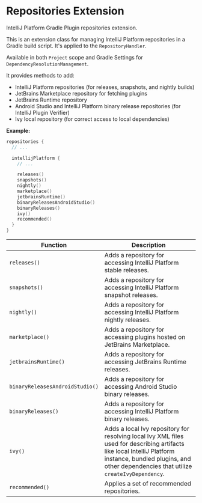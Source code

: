 <!-- Copyright 2000-2024 JetBrains s.r.o. and contributors. Use of this source code is governed by the Apache 2.0 license. -->

# Repositories Extension

<link-summary>IntelliJ Platform Gradle Plugin repositories extension.</link-summary>

This is an extension class for managing IntelliJ Platform repositories in a Gradle build script.
It's applied to the `RepositoryHandler`.

Available in both `Project` scope and Gradle Settings for `DependencyResolutionManagement`.

It provides methods to add:

- IntelliJ Platform repositories (for releases, snapshots, and nightly builds)
- JetBrains Marketplace repository for fetching plugins
- JetBrains Runtime repository
- Android Studio and IntelliJ Platform binary release repositories (for IntelliJ Plugin Verifier)
- Ivy local repository (for correct access to local dependencies)

**Example:**

```kotlin
repositories {
  // ...

  intellijPlatform {
    // ...

    releases()
    snapshots()
    nightly()
    marketplace()
    jetbrainsRuntime()
    binaryReleasesAndroidStudio()
    binaryReleases()
    ivy()
    recommended()
  }
}
```

| Function                        | Description                                                                                                                                                                                                    |
|---------------------------------|----------------------------------------------------------------------------------------------------------------------------------------------------------------------------------------------------------------|
| `releases()`                    | Adds a repository for accessing IntelliJ Platform stable releases.                                                                                                                                             |
| `snapshots()`                   | Adds a repository for accessing IntelliJ Platform snapshot releases.                                                                                                                                           |
| `nightly()`                     | Adds a repository for accessing IntelliJ Platform nightly releases.                                                                                                                                            |
| `marketplace()`                 | Adds a repository for accessing plugins hosted on JetBrains Marketplace.                                                                                                                                       |
| `jetbrainsRuntime()`            | Adds a repository for accessing JetBrains Runtime releases.                                                                                                                                                    |
| `binaryReleasesAndroidStudio()` | Adds a repository for accessing Android Studio binary releases.                                                                                                                                                |
| `binaryReleases()`              | Adds a repository for accessing IntelliJ Platform binary releases.                                                                                                                                             |
| `ivy()`                         | Adds a local Ivy repository for resolving local Ivy XML files used for describing artifacts like local IntelliJ Platform instance, bundled plugins, and other dependencies that utilize `createIvyDependency`. |
| `recommended()`                 | Applies a set of recommended repositories.                                                                                                                                                                     |


<include from="snippets.md" element-id="missingContent"/>
